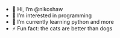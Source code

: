 - 👋 Hi, I’m @nikoshaw
- 👀 I’m interested in programming
- 🌱 I’m currently learning python and more
- ⚡ Fun fact: the cats are better than dogs

<!---
nikoshaw/nikoshaw is a ✨ special ✨ repository because its `README.md` (this file) appears on your GitHub profile.
You can click the Preview link to take a look at your changes.
--->
